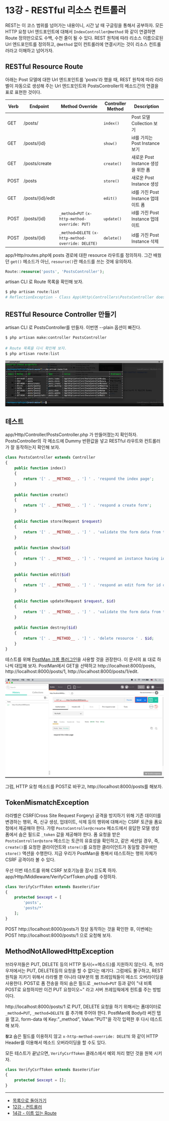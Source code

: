 
# 13강 - RESTful 리소스 컨트롤러

REST는 이 코스 범위를 넘어가는 내용이니, 시간 날 때 구글링을 통해서 공부하자. 모든 HTTP 요청 Url 엔드포인트에 대해서 `IndexController@method` 와 같이 연결하면 Route 정의만으로도 수백, 수천 줄이 될 수 있다. REST 원칙에 따라 리소스 이름으로된 Url 엔드포인트를 정의하고, `@method` 없이 컨트롤러에 연결시키는 것이 리소스 컨트롤러라고 이해하고 넘어가자.

## RESTful Resource Route

아래는 Post 모델에 대한 Url 엔드포인트를 'posts'라 했을 때, REST 원칙에 따라 라라벨이 자동으로 생성해 주는 Url 엔드포인트와 PostsController의 메소드간의 연결을 표로 표현한 것이다.

Verb|Endpoint|Method Override|Controller Method|Description
---|---|---|---|---
GET|/posts/| |`index()`|Post 모델 Collection 보기
GET|/posts/{id}| |`show()`|id를 가지는 Post Instance 보기 
GET|/posts/create| |`create()`|새로운 Post Instance 생성을 위한 폼
POST|/posts| |`store()`|새로운 Post Instance 생성
GET|/posts/{id}/edit| |`edit()`|id를 가진 Post Instance 업데이트 폼
POST|/posts/{id}|`_method=PUT` `(x-http-method-override: PUT)`|`update()`|id를 가진 Post Instance 업데이트
POST|/posts/{id}|`_method=DELETE` `(x-http-method-override: DELETE)`|`delete()`|id를 가진 Post Instance 삭제

app/Http/routes.php에 posts 경로에 대한 resource 라우트를 정의하자. 그간 배웠던 `get()` 메소드가 아닌, `resource()`란 메소드를 쓰는 것에 유의하자.

```php
Route::resource('posts', 'PostsController');
```

artisan CLI 로 Route 목록을 확인해 보자.

```bash
$ php artisan route:list
# ReflectionException - Class App\Http\Controllers\PostsController does not exist
```

## RESTful Resource Controller 만들기

artisan CLI 로 PostsController를 만들자. 이번엔 --plain 옵션이 빠진다.

```bash
$ php artisan make:controller PostsController

# Route 목록을 다시 확인해 보자.
$ php artisan route:list
```

![](./13-restful-resource-controller-img-02.png)

## 테스트

app/Http/Controller/PostsController.php 가 만들어졌는지 확인하자. PostsController의 각 메소드에 Dummy 반환값을 넣고 RESTful 라우트와 컨트롤러가 잘 동작하는지 확인해 보자.

```php
class PostsController extends Controller
{
    public function index()
    {
        return '[' . __METHOD__ . '] ' . 'respond the index page';
    }

    public function create()
    {
        return '[' . __METHOD__ . '] ' . 'respond a create form';
    }

    public function store(Request $request)
    {
        return '[' . __METHOD__ . '] ' . 'validate the form data from the create form and create a new instance';
    }

    public function show($id)
    {
        return '[' . __METHOD__ . '] ' . 'respond an instance having id of ' . $id;
    }

    public function edit($id)
    {
        return '[' . __METHOD__ . '] ' . 'respond an edit form for id of ' . $id;
    }

    public function update(Request $request, $id)
    {
        return '[' . __METHOD__ . '] ' . 'validate the form data from the edit form and update the resource having id of ' . $id;
    }

    public function destroy($id)
    {
        return '[' . __METHOD__ . '] ' . 'delete resource ' . $id;
    }
}
```

테스트를 위해 [PostMan 크롬 플러그인](https://chrome.google.com/webstore/detail/postman/fhbjgbiflinjbdggehcddcbncdddomop)을 사용할 것을 권장한다. 이 문서의 표 대로 하나씩 대입해 보자. PostMan에서 GET을 선택하고 http://localhost:8000/posts, http://localhost:8000/posts/1, http://localhost:8000/posts/1/edit.

![](./13-restful-resource-controller-img-01.png)

그럼, HTTP 요청 메소드를 POST로 바꾸고, http://localhost:8000/posts를 해보자.

## TokenMismatchException

라라벨은 CSRF(Cross Site Request Forgery) 공격을 방지하기 위해 기존 데이터를 변경하는 행위, 즉, 신규 생성, 업데이트, 삭제 등의 행위에 대해서는 CSRF 토큰을 폼요청에서 제공해야 한다. 가령 `PostsController@create` 메소드에서 응답한 모델 생성 폼에서 숨은 필드로 `_token` 값을 제공해야 한다. 폼 요청을 받은 `PostsController@store` 메소드는 토큰의 유효성을 확인하고, 같은 세션일 경우, 즉, `create()`를 요청한 클라이언트와 `store()`를 요청한 클라이언트가 동일할 경우에만 `store()` 액션을 수행한다. 지금 우리가 PostMan을 통해서 테스트하는 행위 자체가 CSRF 공격이라 볼 수 있다.
  
우선 이번 테스트를 위해 CSRF 보호기능을 잠시 끄도록 하자. app/Http/Middleware/VerifyCsrfToken.php를 수정하자.

```php
class VerifyCsrfToken extends BaseVerifier
{
    protected $except = [
        'posts', 
        'posts/*'
    ];
}
```

POST http://localhost:8000/posts가 정상 동작하는 것을 확인한 후, 이번에는 POST http://localhost:8000/posts/1 으로 요청해 보자.

## MethodNotAllowedHttpException

브라우저들은 PUT, DELETE 등의 HTTP 동사(==메소드)를 지원하지 않는다. 즉, 브라우저에서는 PUT, DELETE등의 요청을 할 수 없다는 얘기다. 그럼에도 불구하고, REST 원칙을 지키기 위해서 라라벨 뿐 아니라 대부분의 웹 프레임웍들이 메소드 오버라이딩을 사용한다. POST로 폼 전송을 하되 숨은 필드로 `_method=PUT` 등과 같이 "내 비록 POST로 요청하지만 이건 PUT 요청이오~" 라고 서버 프레임웍에게 힌트를 주는 방법이다.

http://localhost:8000/posts/1 로 PUT, DELETE 요청을 하기 위해서는 폼데이터로 `_method=PUT`, `_method=DELETE` 를 추가해 주어야 한다. PostMan에 Body라 써진 탭을 열고, form-data 에 Key:"_method", Value:"PUT"을 각각 입력한 후 다시 테스트해 보자.

**`참고`** 숨은 필드를 이용하지 않고 `x-http-method-override: DELETE` 와 같이 HTTP Header를 이용해서 메소드 오버라이딩을 할 수도 있다.

모든 테스트가 끝났으면, `VerifyCsrfToken` 클래스에서 예외 처리 했던 것을 원복 시키자.

```php
class VerifyCsrfToken extends BaseVerifier
{
    protected $except = [];
}
```
<!--@start-->
---

- [목록으로 돌아가기](../readme.md)
- [12강 - 컨트롤러](12-controller.md)
- [14강 - 이름 있는 Route](14-named-routes.md)
<!--@end-->